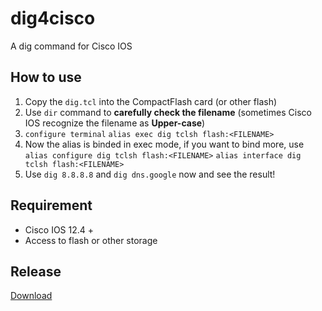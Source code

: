# dig4cisco
A dig command for Cisco IOS

## How to use

1. Copy the `dig.tcl` into the CompactFlash card (or other flash)
2. Use `dir` command to **carefully check the filename** (sometimes Cisco IOS recognize the filename as **Upper-case**)
3. `configure terminal` `alias exec dig tclsh flash:<FILENAME>`
4. Now the alias is binded in exec mode, if you want to bind more, use `alias configure dig tclsh flash:<FILENAME>` `alias interface dig tclsh flash:<FILENAME>`
5. Use `dig 8.8.8.8` and `dig dns.google` now and see the result!

## Requirement

- Cisco IOS 12.4 +
- Access to flash or other storage

## Release
[Download](https://raw.githubusercontent.com/sfc9982/dig4cisco/main/dig.tcl)
